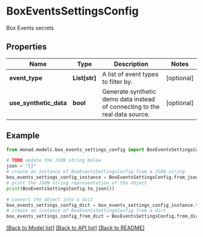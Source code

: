 # BoxEventsSettingsConfig

Box Events secrets

## Properties

Name | Type | Description | Notes
------------ | ------------- | ------------- | -------------
**event_type** | **List[str]** | A list of event types to filter by. | [optional] 
**use_synthetic_data** | **bool** | Generate synthetic demo data instead of connecting to the real data source. | [optional] 

## Example

```python
from monad.models.box_events_settings_config import BoxEventsSettingsConfig

# TODO update the JSON string below
json = "{}"
# create an instance of BoxEventsSettingsConfig from a JSON string
box_events_settings_config_instance = BoxEventsSettingsConfig.from_json(json)
# print the JSON string representation of the object
print(BoxEventsSettingsConfig.to_json())

# convert the object into a dict
box_events_settings_config_dict = box_events_settings_config_instance.to_dict()
# create an instance of BoxEventsSettingsConfig from a dict
box_events_settings_config_from_dict = BoxEventsSettingsConfig.from_dict(box_events_settings_config_dict)
```
[[Back to Model list]](../README.md#documentation-for-models) [[Back to API list]](../README.md#documentation-for-api-endpoints) [[Back to README]](../README.md)


